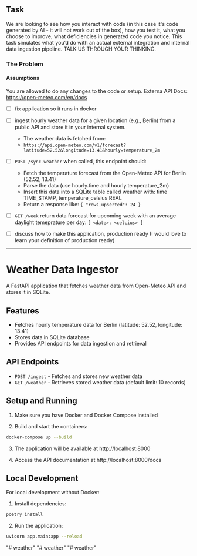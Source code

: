 ## Task
We are looking to see how you interact with code (in this case it's code generated by AI - it will not work out of the box), how you test it, what you choose to improve, what deficiencies in generated code you notice.
This task simulates what you’d do with an actual external integration and internal data ingestion pipeline.
TALK US THROUGH YOUR THINKING.

### The Problem
#### Assumptions
You are allowed to do any changes to the code or setup.
Externa API Docs: https://open-meteo.com/en/docs

- [ ] fix application so it runs in docker
- [ ] ingest hourly weather data for a given location (e.g., Berlin) from a public API and store it in your internal system.
    - The weather data is fetched from:
    - `https://api.open-meteo.com/v1/forecast?latitude=52.52&longitude=13.41&hourly=temperature_2m`
- [ ] `POST /sync-weather` when called, this endpoint should:
    - Fetch the temperature forecast from the Open-Meteo API for Berlin (52.52, 13.41)
    - Parse the data (use hourly.time and hourly.temperature_2m)
    - Insert this data into a SQLite table called weather with:
        time TIME_STAMP,
        temperature_celsius REAL
    - Return a response like: `{ "rows_upserted": 24 }`

- [ ] `GET /week` return data forecast for upcoming week with an average daylight temeprature per day: `[ <date>: <celcius> ]`
- [ ] discuss how to make this application, production ready (I would love to learn your definition of production ready)

------------------------------------------------------------------------------------------

# Weather Data Ingestor

A FastAPI application that fetches weather data from Open-Meteo API and stores it in SQLite.

## Features

- Fetches hourly temperature data for Berlin (latitude: 52.52, longitude: 13.41)
- Stores data in SQLite database
- Provides API endpoints for data ingestion and retrieval

## API Endpoints

- `POST /ingest` - Fetches and stores new weather data
- `GET /weather` - Retrieves stored weather data (default limit: 10 records)

## Setup and Running

1. Make sure you have Docker and Docker Compose installed

2. Build and start the containers:
```bash
docker-compose up --build
```

3. The application will be available at http://localhost:8000

4. Access the API documentation at http://localhost:8000/docs

## Local Development

For local development without Docker:

1. Install dependencies:
```bash
poetry install
```

2. Run the application:
```bash
uvicorn app.main:app --reload
```


"# weather" 
"# weather" 
"# weather" 
